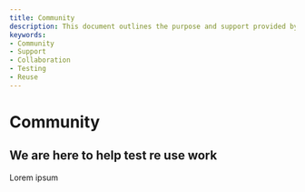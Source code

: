 ```yaml
---
title: Community
description: This document outlines the purpose and support provided by the community, emphasizing assistance, collaboration, testing, reuse, and work ethics.
keywords:
- Community
- Support
- Collaboration
- Testing
- Reuse
---
```


# Community

## We are here to help  test re use work

Lorem ipsum
